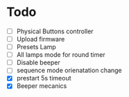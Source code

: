 
# Todo

- [ ] Physical Buttons controller
- [ ] Upload firmware
- [ ] Presets Lamp
- [ ] All lamps mode for round timer
- [ ] Disable beeper
- [ ] sequence mode orienatation change
- [x] prestart 5s timeout
- [x] Beeper mecanics
